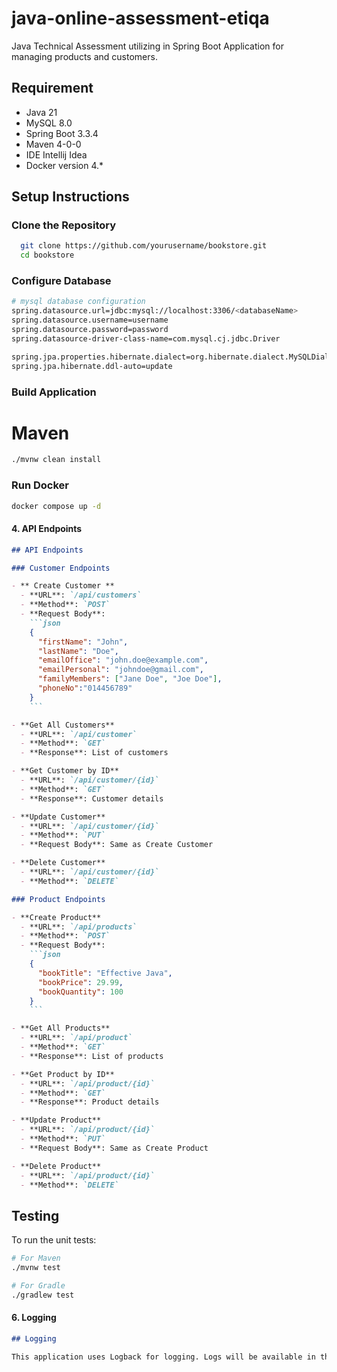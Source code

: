 # java-online-assessment-etiqa
Java Technical Assessment utilizing in Spring Boot Application for managing products and customers.


## Requirement
- Java 21
- MySQL 8.0
- Spring Boot 3.3.4
- Maven 4-0-0
- IDE Intellij Idea
- Docker version 4.*

## Setup Instructions

### Clone the Repository
```bash
  git clone https://github.com/yourusername/bookstore.git
  cd bookstore
```
### Configure Database
  ``` bash
# mysql database configuration
spring.datasource.url=jdbc:mysql://localhost:3306/<databaseName>
spring.datasource.username=username
spring.datasource.password=password
spring.datasource-driver-class-name=com.mysql.cj.jdbc.Driver

spring.jpa.properties.hibernate.dialect=org.hibernate.dialect.MySQLDialect
spring.jpa.hibernate.ddl-auto=update
```
### Build Application 
# Maven
``` bash
./mvnw clean install
```
### Run Docker 

``` bash
docker compose up -d
```


#### 4. **API Endpoints**
```markdown
## API Endpoints

### Customer Endpoints

- ** Create Customer **
  - **URL**: `/api/customers`
  - **Method**: `POST`
  - **Request Body**:
    ```json
    {
      "firstName": "John",
      "lastName": "Doe",
      "emailOffice": "john.doe@example.com",
      "emailPersonal": "johndoe@gmail.com",
      "familyMembers": ["Jane Doe", "Joe Doe"],
      "phoneNo":"014456789"
    }
    ```

- **Get All Customers**
  - **URL**: `/api/customer`
  - **Method**: `GET`
  - **Response**: List of customers

- **Get Customer by ID**
  - **URL**: `/api/customer/{id}`
  - **Method**: `GET`
  - **Response**: Customer details

- **Update Customer**
  - **URL**: `/api/customer/{id}`
  - **Method**: `PUT`
  - **Request Body**: Same as Create Customer

- **Delete Customer**
  - **URL**: `/api/customer/{id}`
  - **Method**: `DELETE`

### Product Endpoints

- **Create Product**
  - **URL**: `/api/products`
  - **Method**: `POST`
  - **Request Body**:
    ```json
    {
      "bookTitle": "Effective Java",
      "bookPrice": 29.99,
      "bookQuantity": 100
    }
    ```

- **Get All Products**
  - **URL**: `/api/product`
  - **Method**: `GET`
  - **Response**: List of products

- **Get Product by ID**
  - **URL**: `/api/product/{id}`
  - **Method**: `GET`
  - **Response**: Product details

- **Update Product**
  - **URL**: `/api/product/{id}`
  - **Method**: `PUT`
  - **Request Body**: Same as Create Product

- **Delete Product**
  - **URL**: `/api/product/{id}`
  - **Method**: `DELETE`

```
## Testing

To run the unit tests:
```bash
# For Maven
./mvnw test

# For Gradle
./gradlew test

```

#### 6. **Logging**
```markdown
## Logging

This application uses Logback for logging. Logs will be available in the console and can be configured in the `src/main/resources/logback-spring.xml` file.
```

